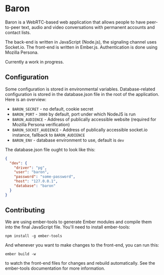 Baron
=====

Baron is a WebRTC-based web application that allows people to have peer-to-peer text, audio and video conversations with permanent accounts and contact lists.

The back-end is written in JavaScript (Node.js), the signaling channel uses Socket.io. The front-end is written in Ember.js. Authentication is done using Mozilla Persona.

Currently a work in progress.

Configuration
-------------

Some configuration is stored in environmental variables. Database-related configuration is stored in the database.json file in the root of the application. Here is an overview:

* `BARON_SECRET` - no default, cookie secret
* `BARON_PORT` - `3000` by default, port under which NodeJS is run
* `BARON_AUDIENCE` - Address of publically accessible website (required for Mozilla Persona verification)
* `BARON_SOCKET_AUDIENCE` - Address of publically accessible socket.io instance, fallback to `BARON_AUDIENCE`
* `BARON_ENV` - database environment to use, default is `dev`

The database.json file ought to look like this:

```json
{
  "dev": {
    "driver": "pg",
    "user": "baron",
    "password": "some-password",
    "host": "127.0.0.1",
    "database": "baron"
  }
}
```

Contributing
------------

We are using ember-tools to generate Ember modules and compile them into the final JavaScript file. You'll need to install ember-tools:

    npm install -g ember-tools

And whenever you want to make changes to the front-end, you can run this:

    ember build -w

to watch the front-end files for changes and rebuild automatically. See the ember-tools documentation for more information.
